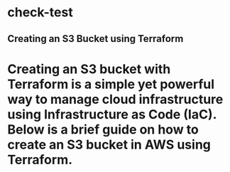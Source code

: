 # check-test
## Creating an S3 Bucket using Terraform
# Creating an S3 bucket with Terraform is a simple yet powerful way to manage cloud infrastructure using Infrastructure as Code (IaC). Below is a brief guide on how to create an S3 bucket in AWS using Terraform.